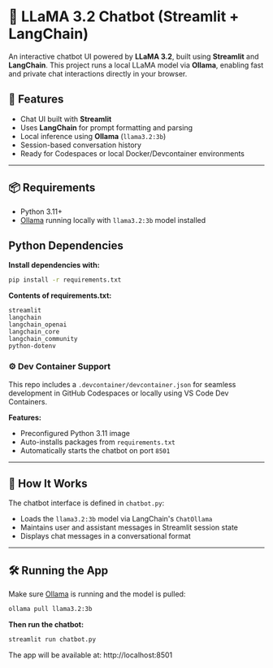 # 🦙 LLaMA 3.2 Chatbot (Streamlit + LangChain)

An interactive chatbot UI powered by **LLaMA 3.2**, built using **Streamlit** and **LangChain**. This project runs a local LLaMA model via **Ollama**, enabling fast and private chat interactions directly in your browser.

## 🚀 Features

- Chat UI built with **Streamlit**
- Uses **LangChain** for prompt formatting and parsing
- Local inference using **Ollama** (`llama3.2:3b`)
- Session-based conversation history
- Ready for Codespaces or local Docker/Devcontainer environments

---

## 📦 Requirements

- Python 3.11+
- [Ollama](https://ollama.com/) running locally with `llama3.2:3b` model installed

## Python Dependencies

**Install dependencies with:**
   ```bash
   pip install -r requirements.txt
```
**Contents of requirements.txt:**
```nginx
streamlit
langchain
langchain_openai
langchain_core
langchain_community
python-dotenv
```
### ⚙️ Dev Container Support

This repo includes a `.devcontainer/devcontainer.json` for seamless development in GitHub Codespaces or locally using VS Code Dev Containers.

**Features:**

- Preconfigured Python 3.11 image  
- Auto-installs packages from `requirements.txt`  
- Automatically starts the chatbot on port `8501`

---

## 🧠 How It Works

The chatbot interface is defined in `chatbot.py`:

- Loads the `llama3.2:3b` model via LangChain's `ChatOllama`
- Maintains user and assistant messages in Streamlit session state
- Displays chat messages in a conversational format

---

## 🛠️ Running the App

Make sure [Ollama](https://ollama.com/) is running and the model is pulled:

```bash
ollama pull llama3.2:3b
```
**Then run the chatbot:**
```bash
streamlit run chatbot.py
```
The app will be available at: http://localhost:8501

